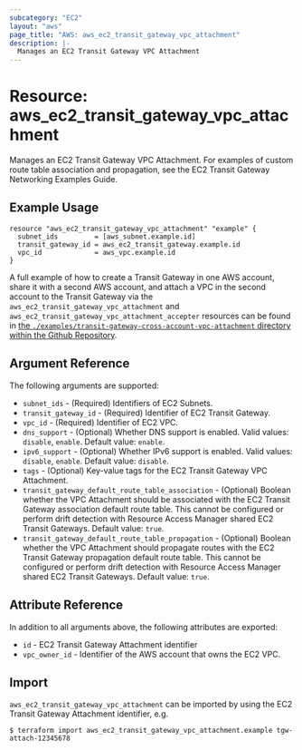 ```yaml
---
subcategory: "EC2"
layout: "aws"
page_title: "AWS: aws_ec2_transit_gateway_vpc_attachment"
description: |-
  Manages an EC2 Transit Gateway VPC Attachment
---
```


# Resource: aws_ec2_transit_gateway_vpc_attachment

Manages an EC2 Transit Gateway VPC Attachment. For examples of custom route table association and propagation, see the EC2 Transit Gateway Networking Examples Guide.

## Example Usage

```hcl
resource "aws_ec2_transit_gateway_vpc_attachment" "example" {
  subnet_ids         = [aws_subnet.example.id]
  transit_gateway_id = aws_ec2_transit_gateway.example.id
  vpc_id             = aws_vpc.example.id
}
```

A full example of how to create a Transit Gateway in one AWS account, share it with a second AWS account, and attach a VPC in the second account to the Transit Gateway via the `aws_ec2_transit_gateway_vpc_attachment` and `aws_ec2_transit_gateway_vpc_attachment_accepter` resources can be found in [the `./examples/transit-gateway-cross-account-vpc-attachment` directory within the Github Repository](https://github.com/providers/provider-aws/tree/master/examples/transit-gateway-cross-account-vpc-attachment).

## Argument Reference

The following arguments are supported:

* `subnet_ids` - (Required) Identifiers of EC2 Subnets.
* `transit_gateway_id` - (Required) Identifier of EC2 Transit Gateway.
* `vpc_id` - (Required) Identifier of EC2 VPC.
* `dns_support` - (Optional) Whether DNS support is enabled. Valid values: `disable`, `enable`. Default value: `enable`.
* `ipv6_support` - (Optional) Whether IPv6 support is enabled. Valid values: `disable`, `enable`. Default value: `disable`.
* `tags` - (Optional) Key-value tags for the EC2 Transit Gateway VPC Attachment.
* `transit_gateway_default_route_table_association` - (Optional) Boolean whether the VPC Attachment should be associated with the EC2 Transit Gateway association default route table. This cannot be configured or perform drift detection with Resource Access Manager shared EC2 Transit Gateways. Default value: `true`.
* `transit_gateway_default_route_table_propagation` - (Optional) Boolean whether the VPC Attachment should propagate routes with the EC2 Transit Gateway propagation default route table. This cannot be configured or perform drift detection with Resource Access Manager shared EC2 Transit Gateways. Default value: `true`.

## Attribute Reference

In addition to all arguments above, the following attributes are exported:

* `id` - EC2 Transit Gateway Attachment identifier
* `vpc_owner_id` - Identifier of the AWS account that owns the EC2 VPC.

## Import

`aws_ec2_transit_gateway_vpc_attachment` can be imported by using the EC2 Transit Gateway Attachment identifier, e.g.

```
$ terraform import aws_ec2_transit_gateway_vpc_attachment.example tgw-attach-12345678
```
